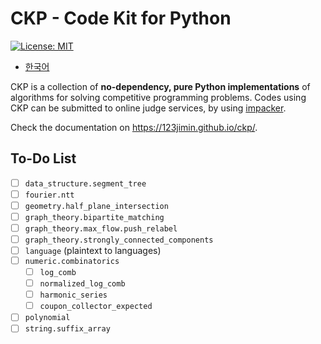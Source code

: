 # CKP - Code Kit for Python

[![License: MIT](https://img.shields.io/badge/License-MIT-yellow.svg)](https://opensource.org/licenses/MIT)

- [한국어](README.ko-KR.md)

CKP is a collection of **no-dependency, pure Python implementations** of algorithms for solving competitive programming problems. Codes using CKP can be submitted to online judge services, by using [impacker](https://github.com/123jimin/impacker).

Check the documentation on <https://123jimin.github.io/ckp/>.

## To-Do List

- [ ] `data_structure.segment_tree`
- [ ] `fourier.ntt`
- [ ] `geometry.half_plane_intersection`
- [ ] `graph_theory.bipartite_matching`
- [ ] `graph_theory.max_flow.push_relabel`
- [ ] `graph_theory.strongly_connected_components`
- [ ] `language` (plaintext to languages)
- [ ] `numeric.combinatorics`
  - [ ] `log_comb`
  - [ ] `normalized_log_comb`
  - [ ] `harmonic_series`
  - [ ] `coupon_collector_expected`
- [ ] `polynomial`
- [ ] `string.suffix_array`

